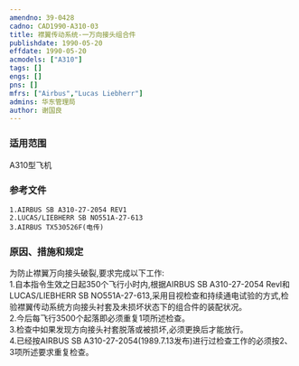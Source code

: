 ```yaml
---
amendno: 39-0428  
cadno: CAD1990-A310-03  
title: 襟翼传动系统-一万向接头组合件  
publishdate: 1990-05-20  
effdate: 1990-05-20  
acmodels: ["A310"]  
tags: []  
engs: []  
pns: []  
mfrs: ["Airbus","Lucas Liebherr"]  
admins: 华东管理局  
author: 谢国良  
---
```

  
### 适用范围  
A310型飞机  
  
<!--more-->  
### 参考文件  
    1.AIRBUS SB A310-27-2054 REV1   
    2.LUCAS/LIEBHERR SB NO551A-27-613  
    3.AIRBUS TX530526F(电传)  
  
### 原因、措施和规定   
  为防止襟翼万向接头破裂,要求完成以下工作:  
    1.自本指令生效之日起350个飞行小时内,根据AIRBUS SB A310-27-2054 Revl和LUCAS/LIEBHERR SB NO551A-27-613,采用目视检查和持续通电试验的方式,检验襟翼传动系统方向接头衬套及未损坏状态下的组合件的装配状况。  
    2.今后每飞行3500个起落即必须重复1项所述检查。  
    3.检查中如果发现方向接头衬套脱落或被损坏,必须更换后才能放行。  
    4.已经按AIRBUS SB A310-27-2054(1989.7.13发布)进行过检查工作的必须按2、3项所述要求重复检查。  
  
  
